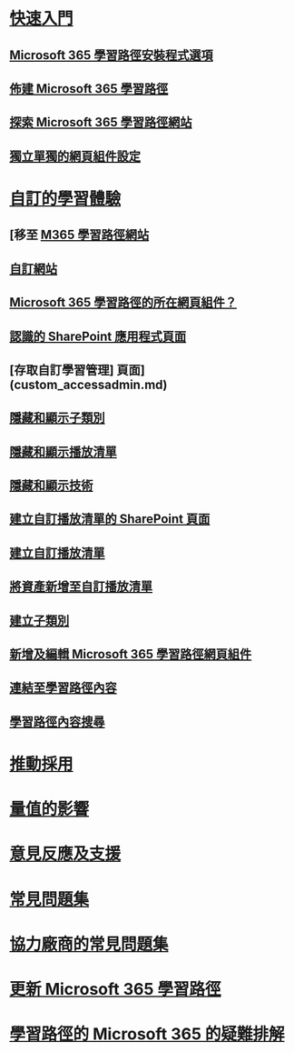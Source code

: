 # [快速入門](index.md)
## [Microsoft 365 學習路徑安裝程式選項](custom_setupoptions.md)
## [佈建 Microsoft 365 學習路徑](custom_provision.md)
## [探索 Microsoft 365 學習路徑網站](custom_exploresite.md)
## [獨立單獨的網頁組件設定](custom_manualsetup.md)
# [自訂的學習體驗](custom_overview.md)
## [移至 [M365 學習路徑網站](custom_goto.md)
## [自訂網站](custom_edithelp.md)
## [Microsoft 365 學習路徑的所在網頁組件？](custom_whereiswebpart.md)
## [認識的 SharePoint 應用程式頁面](custom_apppages.md)
## [存取自訂學習管理] 頁面](custom_accessadmin.md)
## [隱藏和顯示子類別](custom_hideshowsub.md)
## [隱藏和顯示播放清單](custom_hideshowplaylists.md)
## [隱藏和顯示技術](custom_hideshowtech.md)
## [建立自訂播放清單的 SharePoint 頁面](custom_createnewpage.md)
## [建立自訂播放清單](custom_createnewplaylist.md)
## [將資產新增至自訂播放清單](custom_addassets.md)
## [建立子類別](custom_createnewcat.md)
## [新增及編輯 Microsoft 365 學習路徑網頁組件](custom_addwebpart.md)
## [連結至學習路徑內容](custom_linking.md)
## [學習路徑內容搜尋](custom_search.md)
# [推動採用](driveadoption.md)
# [量值的影響](custom_measureimpact.md)
# [意見反應及支援](feedback.md)
# [常見問題集](faq.md)
# [協力廠商的常見問題集](custom_partner.md)
# [更新 Microsoft 365 學習路徑](custom_update.md)
# [學習路徑的 Microsoft 365 的疑難排解](custom_troubleshooting.md)